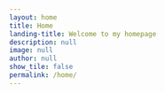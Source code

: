 ```yaml
---
layout: home
title: Home
landing-title: Welcome to my homepage
description: null
image: null
author: null
show_tile: false
permalink: /home/
---
```

